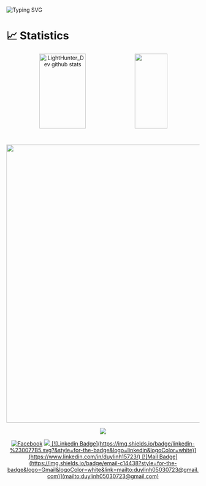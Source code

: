 # 
![Typing SVG](https://readme-typing-svg.herokuapp.com/?color=02D9F7FF&size=35&center=true&vCenter=true&width=1000&lines=HELLO👋;I'm+from+VietNam;I'm+20+years+old;Welcome!)
<!-------------------------------------------------------------------------------------------------------------------------------------------------------------->
# 📈 Statistics 
<div align="center">  
  <img width="49%" height="195px" src="https://github-readme-stats.vercel.app/api?username=lighter15723&show_icons=true&count_private=true&hide_border=true&title_color=02D9F7FF&icon_color=02D9F7FF&text_color=c9d1d9&bg_color=0d1117" alt="LightHunter_Dev github stats" /> 
  
  <img width="41%" height="195px" src="https://github-readme-stats.vercel.app/api/top-langs/?username=lighter15723&layout=compact&hide_border=true&title_color=02D9F7FF&text_color=02D9F7FF&bg_color=0d1117" />
  <!-------------------------------------------------------------------------------------------------------------------------------------------------------------->
</div> 
  <h1 align="center"></h1><p align="center">
    <img width="725em" src="https://github-profile-summary-cards.vercel.app/api/cards/profile-details?username=lighter15723&theme=github_dark" />
  </p>
    <p align="center">
   <img  src="https://github-readme-streak-stats.herokuapp.com?user=lighter15723&theme=tokyonight_duo&hide_border=true"
  </p>
  
  <!------------------------------------------------------------------------------------------------------------------------------------------------------------->
<div align="center">
<a href="https://www.facebook.com/Dlinh215562" target="_blank"><img alt="Facebook" src="https://img.shields.io/badge/facebook-%231DA1F2.svg?&style=for-the-badge&logo=facebook&logoColor=white"/></a>
<a href="https://www.instagram.com/linh_hunter15723/" target="_blank"><img src="https://img.shields.io/badge/-Instagram-%23E4405F?style=for-the-badge&logo=instagram&logoColor=white"</a> 
[![Linkedin Badge](https://img.shields.io/badge/linkedin-%230077B5.svg?&style=for-the-badge&logo=linkedin&logoColor=white)](https://www.linkedin.com/in/duylinh15723/)
[![Mail Badge](https://img.shields.io/badge/email-c14438?style=for-the-badge&logo=Gmail&logoColor=white&link=mailto:duylinh05030723@gmail.com)](mailto:duylinh05030723@gmail.com)
</div>
